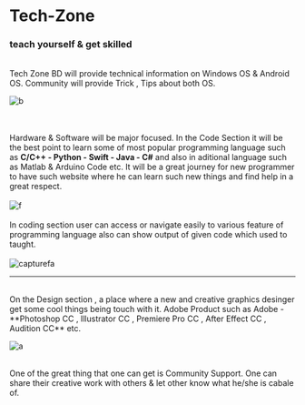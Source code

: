 # Tech-Zone
### teach yourself & get skilled


<br>
Tech Zone BD will provide technical information on Windows OS & Android OS. Community will provide Trick , Tips about both OS. 
<br>

![b](https://user-images.githubusercontent.com/17668390/39472385-d60ef6f4-4cfd-11e8-927c-3d1f659707e6.jpg)

<br><br>
Hardware & Software will be major focused. In the Code Section it will be the best point to learn some of most popular programming language such as **C/C++ - Python - Swift - Java - C#** and also in aditional language such as Matlab & Arduino Code etc. It will be a great journey for new programmer to have such website where he can learn such new things and find help in a great respect.
<br><br>
![f](https://user-images.githubusercontent.com/17668390/34289468-df251210-e71c-11e7-9161-fb4bd360c0e1.PNG)
<br><br>
In coding section user can access or navigate easily to various feature of programming language also can show output of given code which used to taught.<br>
<br>
![capturefa](https://user-images.githubusercontent.com/17668390/34289597-6c1f2a52-e71d-11e7-997d-1c3b43723570.PNG)
<hr><br>
On the Design section , a place where a new and creative graphics desinger get some cool things being touch with it. Adobe Product such as Adobe - **Photoshop CC , Illustrator CC , Premiere Pro CC , After Effect CC , Audition CC** etc.
<br>

![a](https://user-images.githubusercontent.com/17668390/39472389-d9a0a538-4cfd-11e8-8b99-f6bfe3e3f9c6.jpg)


<br>
One of the great thing that one can get is Community Support. One can share their creative work with others & let other know what he/she is cabale of.
